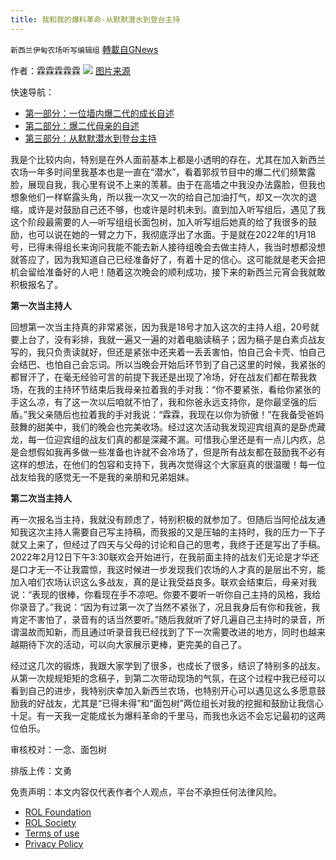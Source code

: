 ```yaml
---
title: 我和我的爆料革命-从默默潜水到登台主持
---
```

`新西兰伊甸农场听写编辑组` [轉載自GNews](https://gnews.org/zh-hans/2010095/)

作者：霖霖霖霖霖
![](https://assets.gnews.org/wp-content/uploads/2022/02/主持.jpeg)
[图片来源](https://www.pro360.com.tw/category/event_mc)

快速导航：

- [第一部分：一位墙内爆二代的成长自述](https://gnews.org/zh-hans/1855097/)
- [第二部分：爆二代母亲的自述](https://gnews.org/zh-hans/1867613/)
- [第三部分：从默默潜水到登台主持](https://gnews.org/zh-hans/2010095/)


我是个比较内向，特别是在外人面前基本上都是小透明的存在，尤其在加入新西兰农场一年多时间里我基本也是一直在“潜水”，看着郭叔节目中的爆二代们频繁露脸，展现自我，我心里有说不上来的羡慕。由于在高墙之中我没办法露脸，但我也想象他们一样崭露头角，所以我一次又一次的给自己加油打气，却又一次次的退缩，或许是对鼓励自己还不够，也或许是时机未到。直到加入听写组后，遇见了我这个阶段最需要的人—听写组组长面包树，加入听写组后她真的给了我很多的鼓励，也可以说在她的一臂之力下，我彻底浮出了水面。于是就在2022年的1月18号，已得未得组长来询问我能不能去新人接待组晚会去做主持人，我当时想都没想就答应了，因为我知道自己已经准备好了，有着十足的信心。这可能就是老天会把机会留给准备好的人吧！随着这次晚会的顺利成功，接下来的新西兰元宵会我就敢积极报名了。

**第一次当主持人**

回想第一次当主持真的非常紧张，因为我是18号才加入这次的主持人组，20号就要上台了，没有彩排，我就一遍又一遍的对着电脑读稿子；因为稿子是白素贞战友写的，我只负责读就好，但还是紧张中还夹着一丢丢害怕，怕自己会卡壳、怕自己会结巴、也怕自己会忘词。所以当晚会开始后环节到了自己这里的时候，我紧张的都冒汗了，在毫无经验可言的前提下我还是出现了冷场，好在战友们都在帮我救场，在我的主持环节结束后我母亲拉着我的手对我：“你不要紧张，看给你紧张的手这么凉，有了这一次以后咱就不怕了，我和你爸永远支持你，是你最坚强的后盾。”我父亲随后也拉着我的手对我说：“霖霖，我现在以你为骄傲！”在我备受爸妈鼓舞的甜美中，我们的晚会也完美收场。经过这次活动我发现迎宾组真的是卧虎藏龙，每一位迎宾组的战友们真的都是深藏不漏。可惜我心里还是有一点儿内疚，总是会想假如我再多做一些准备也许就不会冷场了，但是所有战友都在鼓励我不必有这样的想法，在他们的包容和支持下，我再次觉得这个大家庭真的很温暖！每一位战友给我的感觉无一不是我的亲朋和兄弟姐妹。

**第二次当主持人**

再一次报名当主持，我就没有顾虑了，特别积极的就参加了。但随后当阿伦战友通知我这次主持人需要自己写主持稿，而我报的又是压轴的主持时，我的压力一下子就又上来了，但经过了四天与父母的讨论和自己的思考，我终于还是写出了手稿。2022年2月12日下午3:30联欢会开始进行，在我前面主持的战友们无论是才华还是口才无一不让我震惊，我这时候进一步发现我们农场的人才真的是层出不穷，能加入咱们农场认识这么多战友，真的是让我受益良多。联欢会结束后，母亲对我说：“表现的很棒，你看现在手不凉吧。你要不要听一听你自己主持的风格，我给你录音了。”我说：“因为有过第一次了当然不紧张了，况且我身后有你和我爸，我肯定不害怕了，录音有的话当然要听。”随后我就听了好几遍自己主持时的录音，所谓温故而知新，而且通过听录音我已经找到了下一次需要改进的地方，同时也越来越期待下次的活动，可以向大家展示更棒，更完美的自己了。

经过这几次的锻炼，我跟大家学到了很多，也成长了很多，结识了特别多的战友。从第一次规规矩矩的念稿子，到第二次带动现场的气氛，在这个过程中我已经可以看到自己的进步，我特别庆幸加入新西兰农场，也特别开心可以遇见这么多愿意鼓励我的好战友，尤其是“已得未得”和“面包树”两位组长对我的挖掘和鼓励让我信心十足。有一天我一定能成长为爆料革命的千里马，而我也永远不会忘记最初的这两位伯乐。

审核校对：一念、面包树

排版上传：文勇

 

免责声明：本文内容仅代表作者个人观点，平台不承担任何法律风险。

- [ROL Foundation](https://rolfoundation.org/)
- [ROL Society](https://rolsociety.org/)
- [Terms of use](https://gnews.org/terms-of-use-3/)
- [Privacy Policy](https://gnews.org/privacy-policy/)
